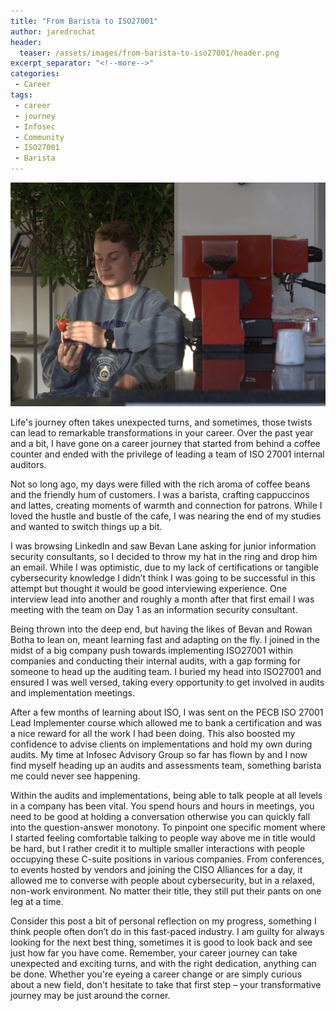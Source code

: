 ```yaml
---
title: "From Barista to ISO27001"
author: jaredrochat
header:
  teaser: /assets/images/from-barista-to-iso27001/header.png
excerpt_separator: "<!--more-->"
categories:
 - Career
tags:
 - career
 - journey
 - Infosec
 - Community
 - ISO27001
 - Barista
---
```


![Preview](/assets/images/from-barista-to-iso27001/header.jpg)

Life's journey often takes unexpected turns, and sometimes, those twists can lead to remarkable transformations in your career. Over the past year and a bit, I have gone on a career journey that started from behind a coffee counter and ended with the privilege of leading a team of ISO 27001 internal auditors.

Not so long ago, my days were filled with the rich aroma of coffee beans and the friendly hum of customers. I was a barista, crafting cappuccinos and lattes, creating moments of warmth and connection for patrons. While I loved the hustle and bustle of the cafe, I was nearing the end of my studies and wanted to switch things up a bit. 

I was browsing LinkedIn and saw Bevan Lane asking for junior information security consultants, so I decided to throw my hat in the ring and drop him an email. While I was optimistic, due to my lack of certifications or tangible cybersecurity knowledge I didn’t think I was going to be successful in this attempt but thought it would be good interviewing experience. One interview lead into another and roughly a month after that first email I was meeting with the team on Day 1 as an information security consultant. 

Being thrown into the deep end, but having the likes of Bevan and Rowan Botha to lean on, meant learning fast and adapting on the fly. I joined in the midst of a big company push towards implementing ISO27001 within companies and conducting their internal audits, with a gap forming for someone to head up the auditing team. I buried my head into ISO27001 and ensured I was well versed, taking every opportunity to get involved in audits and implementation meetings. 

After a few months of learning about ISO, I was sent on the PECB ISO 27001 Lead Implementer course which allowed me to bank a certification and was a nice reward for all the work I had been doing. This also boosted my confidence to advise clients on implementations and hold my own during audits. 
My time at Infosec Advisory Group so far has flown by and I now find myself heading up an audits and assessments team, something barista me could never see happening. 

Within the audits and implementations, being able to talk people at all levels in a company has been vital. You spend hours and hours in meetings, you need to be good at holding a conversation otherwise you can quickly fall into the question-answer monotony. 
To pinpoint one specific moment where I started feeling comfortable talking to people way above me in title would be hard, but I rather credit it to multiple smaller interactions with people occupying these C-suite positions in various companies. From conferences, to events hosted by vendors and joining the CISO Alliances for a day, it allowed me to converse with people about cybersecurity, but in a relaxed, non-work environment. No matter their title, they still put their pants on one leg at a time. 

Consider this post a bit of personal reflection on my progress, something I think people often don’t do in this fast-paced industry. I am guilty for always looking for the next best thing, sometimes it is good to look back and see just how far you have come. 
Remember, your career journey can take unexpected and exciting turns, and with the right dedication, anything can be done. Whether you're eyeing a career change or are simply curious about a new field, don't hesitate to take that first step – your transformative journey may be just around the corner.